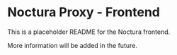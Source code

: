 # Noctura Proxy - Frontend

This is a placeholder README for the Noctura frontend.

More information will be added in the future.